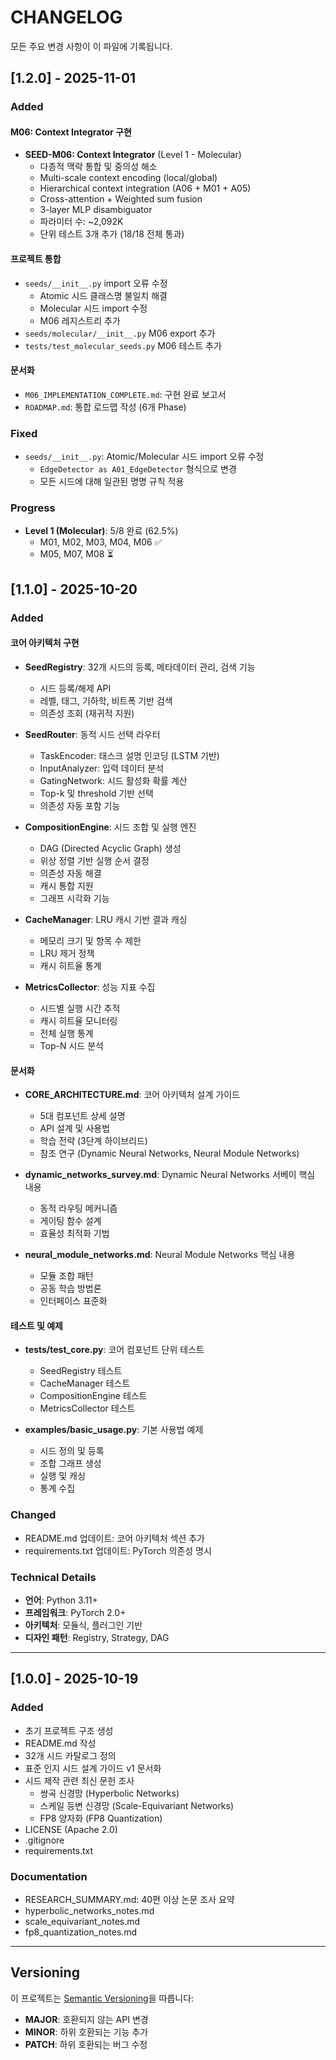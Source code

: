 # CHANGELOG

모든 주요 변경 사항이 이 파일에 기록됩니다.

## [1.2.0] - 2025-11-01

### Added

#### M06: Context Integrator 구현
- **SEED-M06: Context Integrator** (Level 1 - Molecular)
  - 다층적 맥락 통합 및 중의성 해소
  - Multi-scale context encoding (local/global)
  - Hierarchical context integration (A06 + M01 + A05)
  - Cross-attention + Weighted sum fusion
  - 3-layer MLP disambiguator
  - 파라미터 수: ~2,092K
  - 단위 테스트 3개 추가 (18/18 전체 통과)

#### 프로젝트 통합
- `seeds/__init__.py` import 오류 수정
  - Atomic 시드 클래스명 불일치 해결
  - Molecular 시드 import 수정
  - M06 레지스트리 추가
- `seeds/molecular/__init__.py` M06 export 추가
- `tests/test_molecular_seeds.py` M06 테스트 추가

#### 문서화
- `M06_IMPLEMENTATION_COMPLETE.md`: 구현 완료 보고서
- `ROADMAP.md`: 통합 로드맵 작성 (6개 Phase)

### Fixed
- `seeds/__init__.py`: Atomic/Molecular 시드 import 오류 수정
  - `EdgeDetector as A01_EdgeDetector` 형식으로 변경
  - 모든 시드에 대해 일관된 명명 규칙 적용

### Progress
- **Level 1 (Molecular)**: 5/8 완료 (62.5%)
  - M01, M02, M03, M04, M06 ✅
  - M05, M07, M08 ⏳

## [1.1.0] - 2025-10-20

### Added

#### 코어 아키텍처 구현
- **SeedRegistry**: 32개 시드의 등록, 메타데이터 관리, 검색 기능
  - 시드 등록/해제 API
  - 레벨, 태그, 기하학, 비트폭 기반 검색
  - 의존성 조회 (재귀적 지원)
  
- **SeedRouter**: 동적 시드 선택 라우터
  - TaskEncoder: 태스크 설명 인코딩 (LSTM 기반)
  - InputAnalyzer: 입력 데이터 분석
  - GatingNetwork: 시드 활성화 확률 계산
  - Top-k 및 threshold 기반 선택
  - 의존성 자동 포함 기능
  
- **CompositionEngine**: 시드 조합 및 실행 엔진
  - DAG (Directed Acyclic Graph) 생성
  - 위상 정렬 기반 실행 순서 결정
  - 의존성 자동 해결
  - 캐시 통합 지원
  - 그래프 시각화 기능
  
- **CacheManager**: LRU 캐시 기반 결과 캐싱
  - 메모리 크기 및 항목 수 제한
  - LRU 제거 정책
  - 캐시 히트율 통계
  
- **MetricsCollector**: 성능 지표 수집
  - 시드별 실행 시간 추적
  - 캐시 히트율 모니터링
  - 전체 실행 통계
  - Top-N 시드 분석

#### 문서화
- **CORE_ARCHITECTURE.md**: 코어 아키텍처 설계 가이드
  - 5대 컴포넌트 상세 설명
  - API 설계 및 사용법
  - 학습 전략 (3단계 하이브리드)
  - 참조 연구 (Dynamic Neural Networks, Neural Module Networks)
  
- **dynamic_networks_survey.md**: Dynamic Neural Networks 서베이 핵심 내용
  - 동적 라우팅 메커니즘
  - 게이팅 함수 설계
  - 효율성 최적화 기법
  
- **neural_module_networks.md**: Neural Module Networks 핵심 내용
  - 모듈 조합 패턴
  - 공동 학습 방법론
  - 인터페이스 표준화

#### 테스트 및 예제
- **tests/test_core.py**: 코어 컴포넌트 단위 테스트
  - SeedRegistry 테스트
  - CacheManager 테스트
  - CompositionEngine 테스트
  - MetricsCollector 테스트
  
- **examples/basic_usage.py**: 기본 사용법 예제
  - 시드 정의 및 등록
  - 조합 그래프 생성
  - 실행 및 캐싱
  - 통계 수집

### Changed
- README.md 업데이트: 코어 아키텍처 섹션 추가
- requirements.txt 업데이트: PyTorch 의존성 명시

### Technical Details
- **언어**: Python 3.11+
- **프레임워크**: PyTorch 2.0+
- **아키텍처**: 모듈식, 플러그인 기반
- **디자인 패턴**: Registry, Strategy, DAG

---

## [1.0.0] - 2025-10-19

### Added
- 초기 프로젝트 구조 생성
- README.md 작성
- 32개 시드 카탈로그 정의
- 표준 인지 시드 설계 가이드 v1 문서화
- 시드 제작 관련 최신 문헌 조사
  - 쌍곡 신경망 (Hyperbolic Networks)
  - 스케일 등변 신경망 (Scale-Equivariant Networks)
  - FP8 양자화 (FP8 Quantization)
- LICENSE (Apache 2.0)
- .gitignore
- requirements.txt

### Documentation
- RESEARCH_SUMMARY.md: 40편 이상 논문 조사 요약
- hyperbolic_networks_notes.md
- scale_equivariant_notes.md
- fp8_quantization_notes.md

---

## Versioning

이 프로젝트는 [Semantic Versioning](https://semver.org/)을 따릅니다:
- **MAJOR**: 호환되지 않는 API 변경
- **MINOR**: 하위 호환되는 기능 추가
- **PATCH**: 하위 호환되는 버그 수정

